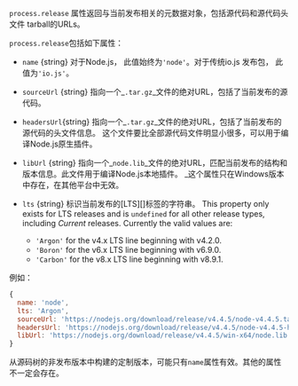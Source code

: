 <!-- YAML
added: v3.0.0
changes:
  - version: v4.2.0
    pr-url: https://github.com/nodejs/node/pull/3212
    description: The `lts` property is now supported.
-->

`process.release` 属性返回与当前发布相关的元数据对象，包括源代码和源代码头文件 tarball的URLs。


`process.release`包括如下属性：

* `name` {string} 对于Node.js， 此值始终为`'node'`。对于传统io.js 发布包， 此值为`'io.js'`。

* `sourceUrl` {string} 指向一个_`.tar.gz`_文件的绝对URL，包括了当前发布的源代码。

* `headersUrl`{string} 指向一个_`.tar.gz`_文件的绝对URL，包括了当前发布的源代码的头文件信息。
  这个文件要比全部源代码文件明显小很多，可以用于编译Node.js原生插件。

* `libUrl` {string} 指向一个_`node.lib`_文件的绝对URL，匹配当前发布的结构和版本信息。此文件用于编译Node.js本地插件。
  _这个属性只在Windows版本中存在，在其他平台中无效。

* `lts` {string} 标识当前发布的[LTS][]标签的字符串。
  This property only exists for LTS releases and is `undefined` for all other
  release types, including _Current_ releases.  Currently the valid values are:
  - `'Argon'` for the v4.x LTS line beginning with v4.2.0.
  - `'Boron'` for the v6.x LTS line beginning with v6.9.0.
  - `'Carbon'` for the v8.x LTS line beginning with v8.9.1.

例如：

<!-- eslint-skip -->
```js
{
  name: 'node',
  lts: 'Argon',
  sourceUrl: 'https://nodejs.org/download/release/v4.4.5/node-v4.4.5.tar.gz',
  headersUrl: 'https://nodejs.org/download/release/v4.4.5/node-v4.4.5-headers.tar.gz',
  libUrl: 'https://nodejs.org/download/release/v4.4.5/win-x64/node.lib'
}
```

从源码树的非发布版本中构建的定制版本，可能只有`name`属性有效。其他的属性不一定会存在。

